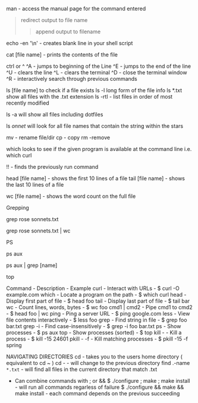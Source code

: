 man <command> - access the manual page for the command entered

> redirect output to file name
>> append output to filename

echo -en '\n' - creates blank line in your shell script

cat [file name] - prints the contents of the file

ctrl or ^
  ^A - jumps to beginning of the Line
  ^E - jumps to the end of the line
  ^U - clears the line
  ^L - clears the terminal
  ^D - close the terminal window
  ^R - interactively search through previous commands

ls [file name] to check if a file exists
ls -l long form of the file info
ls \*.txt show all files with the .txt extension
ls -rtl - list files in order of most recently modified

ls -a will show all files including dotfiles

ls *onnet* will look for all file names that contain the string within the stars

mv - rename file/dir
cp - copy
rm -remove

which looks to see if the given program is available at the command line
  i.e. which curl

!! - finds the previously run command

head [file name] - shows the first 10 lines of a file
tail [file name] - shows the last 10 lines of a file

wc [file name] - shows the word count on the full file
<!-- 2620   17670   95635 sonnets.txt -->
<!-- lines  words   bytes  -->


Grepping

grep rose sonnets.txt
<!-- searches for the substring rose in the sonnets.txt file-->

grep rose sonnets.txt | wc
<!-- piping the grep into wc will also return the wordcount -->

PS

<!-- list processes on the system -->
ps aux

<!-- to filter by name/term -->
ps aux | grep [name]  

<!-- to view all running processes -->
top

Command - Description - Example
curl	- Interact with URLs	- $ curl -O example.com
which	- Locate a program on the path -	$ which curl
head <file>	- Display first part of file - $ head foo
tail <file> - Display last part of file - $ tail bar
wc <file> - Count lines, words, bytes - $ wc foo
cmd1 | cmd2	 - Pipe cmd1 to cmd2 - $ head foo | wc
ping <url> - Ping a server URL - $ ping google.com
less <file> - View file contents interactively - $ less foo
grep <string> <file> - Find string in file - $ grep foo bar.txt
grep -i <string> <file> - Find case-insensitively - $ grep -i foo bar.txt
ps - Show processes - $ ps aux
top - Show processes (sorted) - $ top
kill -<level> <pid> - Kill a process - $ kill -15 24601
pkill -<level> -f <name> - Kill matching processes - $ pkill -15 -f spring


NAVIGATING DIRECTORIES
cd - takes you to the users home directory ( equivalent to cd ~ )
cd -  - will change to the previous directory
find .-name `*.txt` - will find all files in the current directory that match .txt

  - Can combine commands with ; or &&
  $ ./configure ; make ; make install - will run all commands regarless of failure
  $ ./configure && make && make install - each command depends on the previous succeeding
